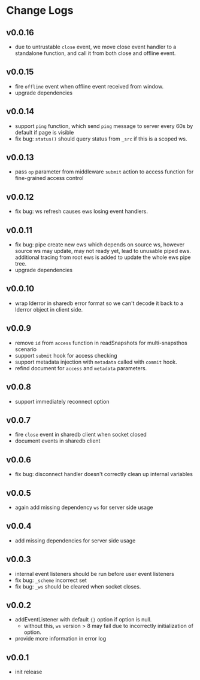 # Change Logs

## v0.0.16

 - due to untrustable `close` event, we move close event handler to a standalone function, and call it from both close and offline event.


## v0.0.15

 - fire `offline` event when offline event received from window.
 - upgrade dependencies


## v0.0.14

 - support `ping` function, which send `ping` message to server every 60s by default if page is visible
 - fix bug: `status()` should query status from `_src` if this is a scoped ws.


## v0.0.13

 - pass `op` parameter from middleware `submit` action to access function for fine-grained access control


## v0.0.12

 - fix bug: ws refresh causes ews losing event handlers.


## v0.0.11

 - fix bug: pipe create new ews which depends on source ws, however source ws may update, may not ready yet,
   lead to unusable piped ews. additional tracing from root ews is added to update the whole ews pipe tree.
 - upgrade dependencies


## v0.0.10

 - wrap lderror in sharedb error format so we can't decode it back to a lderror object in client side.


## v0.0.9

 - remove `id` from `access` function in readSnapshots for multi-snapsthos scenario
 - support `submit` hook for access checking
 - support metadata injection with `metadata` called with `commit` hook.
 - refind document for `access` and `metadata` parameters.


## v0.0.8

 - support immediately reconnect option


## v0.0.7

 - fire `close` event in sharedb client when socket closed
 - document events in sharedb client


## v0.0.6

 - fix bug: disconnect handler doesn't correctly clean up internal variables


## v0.0.5

 - again add missing dependency `ws` for server side usage


## v0.0.4

 - add missing dependencies for server side usage


## v0.0.3

 - internal event listeners should be run before user event listeners
 - fix bug: `_scheme` incorrect set
 - fix bug: `_ws` should be cleared when socket closes.


## v0.0.2

 - addEventListener with default `{}` option if option is null.
   - without this, `ws` version > 8 may fail due to incorrectly initialization of option.
 - provide more information in error log

 
## v0.0.1

 - init release
